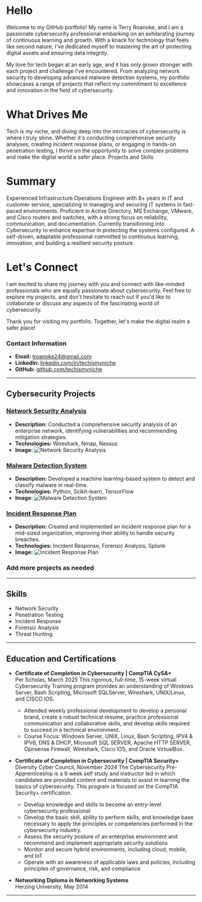 # Hello
Welcome to my GitHub portfolio! My name is Terry Roanoke, and I am a passionate cybersecurity professional embarking on an exhilarating journey of continuous learning and growth. With a knack for technology that feels like second nature, I've dedicated myself to mastering the art of protecting digital assets and ensuring data integrity.

My love for tech began at an early age, and it has only grown stronger with each project and challenge I've encountered. From analyzing network security to developing advanced malware detection systems, my portfolio showcases a range of projects that reflect my commitment to excellence and innovation in the field of cybersecurity.

# What Drives Me
Tech is my niche, and diving deep into the intricacies of cybersecurity is where I truly shine. Whether it's conducting comprehensive security analyses, creating incident response plans, or engaging in hands-on penetration testing, I thrive on the opportunity to solve complex problems and make the digital world a safer place.
Projects and Skills

# Summary
Experienced Infrastructure Operations Engineer with 8+ years in IT and customer service, specializing in managing and securing IT systems in fast-paced environments. Proficient in Active Directory, MS Exchange, VMware, and Cisco routers and switches, with a strong focus on reliability, communication, and documentation. Currently transitioning into Cybersecurity to enhance expertise in protecting the systems configured. A self-driven, adaptable professional committed to continuous learning, innovation, and building a resilient security posture.

<!--
**techismyniche/techismyniche** is a ✨ _special_ ✨ repository because its `README.md` (this file) appears on your GitHub profile.

Here are some ideas to get you started:

- 🔭 I’m currently working on ...
- 🌱 I’m currently learning ...
- 👯 I’m looking to collaborate on ...
- 🤔 I’m looking for help with ...
- 💬 Ask me about ...
- 📫 How to reach me: ...
- 😄 Pronouns: ...
- ⚡ Fun fact: ...
-->


# Let's Connect
I am excited to share my journey with you and connect with like-minded professionals who are equally passionate about cybersecurity. Feel free to explore my projects, and don't hesitate to reach out if you'd like to collaborate or discuss any aspects of the fascinating world of cybersecurity.

Thank you for visiting my portfolio. Together, let's make the digital realm a safer place! 

### Contact Information
- **Email:** [troanoke24@gmail.com](mailto:troanoke24@gmail.com)
- **LinkedIn:** [linkedin.com/in/techismyniche](https://www.linkedin.com/in/techismyniche)
- **GitHub:** [github.com/techismyniche](https://github.com/techismyniche)

---

## Cybersecurity Projects

### [Network Security Analysis](https://github.com/your-profile/network-security-analysis)
- **Description:** Conducted a comprehensive security analysis of an enterprise network, identifying vulnerabilities and recommending mitigation strategies.
- **Technologies:** Wireshark, Nmap, Nessus
- **Image:** ![Network Security Analysis](URL_to_project_image)

### [Malware Detection System](https://github.com/your-profile/malware-detection-system)
- **Description:** Developed a machine learning-based system to detect and classify malware in real-time.
- **Technologies:** Python, Scikit-learn, TensorFlow
- **Image:** ![Malware Detection System](URL_to_project_image)

### [Incident Response Plan](https://github.com/your-profile/incident-response-plan)
- **Description:** Created and implemented an incident response plan for a mid-sized organization, improving their ability to handle security breaches.
- **Technologies:** Incident Response, Forensic Analysis, Splunk
- **Image:** ![Incident Response Plan](URL_to_project_image)

### Add more projects as needed

---

## Skills
- Network Security
- Penetration Testing
- Incident Response
- Forensic Analysis
- Threat Hunting

---

## Education and Certifications
- **Certificate of Completion in Cybersecurity | CompTIA CySA+**  
  Per Scholas, March 2025
  This rigorous, full-time, 15-week virtual Cybersecurity Training program provides an understanding of Windows Server, Bash Scripting, Microsoft SQLServer, Wireshark, UNIX/Linux, and CISCO IOS.

  - Attended weekly professional development to develop a personal brand, create a robust technical resume, practice professional communication and collaborative skills, and develop skills required to succeed in a 
    technical environment.
  - Course Focus: Windows Server, UNIX, Linux, Bash Scripting, IPV4 & IPV6, DNS & DHCP, Microsoft SQL SERVER, Apache HTTP SERVER, Opnsense Firewall, Wireshark, Cisco IOS, and Oracle VirtualBox.

- **Certificate of Completion in Cybersecurity | CompTIA Security+**  
  Diversity Cyber Council, November 2024
  The Cybersecurity Pre-Apprenticeship is a 9 week self study and instructor led in which candidates are provided content and materials to assist in learning the basics of cybersecurity. This program is focused on the 
  CompTIA Security+ certification.

  - Develop knowledge and skills to become an entry-level cybersecurity professional
  - Develop the basic skill, ability to perform skills, and knowledge base necessary to apply the principles or competencies performed in the cybersecurity industry.
  - Assess the security posture of an enterprise environment and recommend and implement appropriate security solutions
  - Monitor and secure hybrid environments, including cloud, mobile, and IoT
  - Operate with an awareness of applicable laws and policies, including principles of governance, risk, and compliance

- **Networking Diploma in Networking Systems**  
  Herzing University, May 2014
  
---

